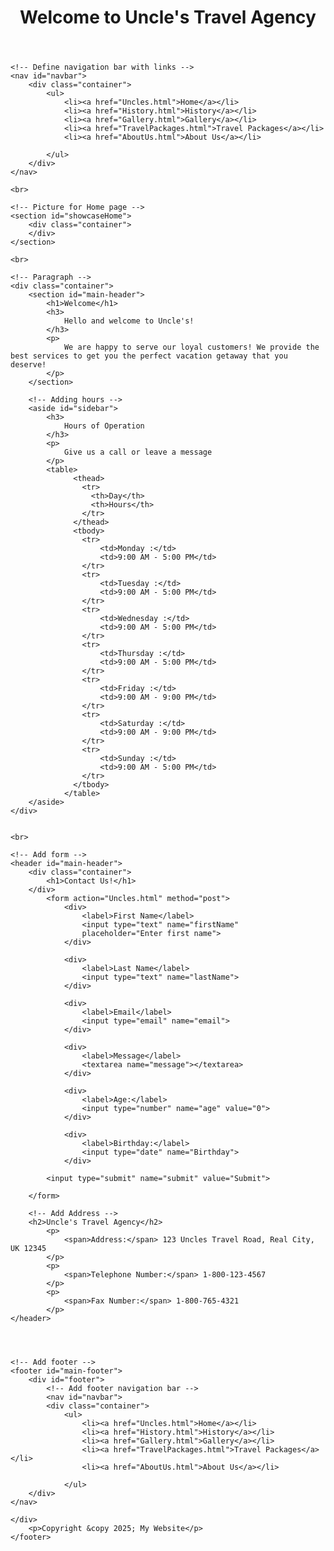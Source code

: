 <!DOCTYPE html>
<html>
<head>
	<title>Uncle's!</title>
	<link rel="stylesheet" type="text/css" href="css/style.css">
</head>
<body>
	<!-- Heading -->
	<header id="main-header">
		<div class="container">
			<h1>Welcome to Uncle's Travel Agency</h1>
		</div>
	</header>


	<!-- Define navigation bar with links -->
	<nav id="navbar">
		<div class="container">
			<ul>
				<li><a href="Uncles.html">Home</a></li>
				<li><a href="History.html">History</a></li>
				<li><a href="Gallery.html">Gallery</a></li>
				<li><a href="TravelPackages.html">Travel Packages</a></li>
				<li><a href="AboutUs.html">About Us</a></li>
				
			</ul>
		</div>
	</nav>

	<br>

	<!-- Picture for Home page -->
	<section id="showcaseHome">
		<div class="container">
		</div>
	</section>

	<br>

	<!-- Paragraph -->
	<div class="container">
		<section id="main-header">
			<h1>Welcome</h1>
			<h3>
				Hello and welcome to Uncle's! 
			</h3>
			<p>
				We are happy to serve our loyal customers! We provide the best services to get you the perfect vacation getaway that you deserve!
			</p>
		</section>

		<!-- Adding hours -->
		<aside id="sidebar">
			<h3>
				Hours of Operation
			</h3>
			<p>
				Give us a call or leave a message
			</p>
			<table>
				  <thead>
				  	<tr>
				      <th>Day</th>
				      <th>Hours</th>
				    </tr>
				  </thead>
				  <tbody>
				    <tr>
				      	<td>Monday :</td>
				    	<td>9:00 AM - 5:00 PM</td>
				    </tr>
				    <tr>
				     	<td>Tuesday :</td>
				    	<td>9:00 AM - 5:00 PM</td>
				    </tr>
				    <tr>
				    	<td>Wednesday :</td>
				    	<td>9:00 AM - 5:00 PM</td>
				    </tr>
				    <tr>
				    	<td>Thursday :</td>
				    	<td>9:00 AM - 5:00 PM</td>
				    </tr>
				    <tr>
				    	<td>Friday :</td>
				    	<td>9:00 AM - 9:00 PM</td>
				    </tr>
				    <tr>
				    	<td>Saturday :</td>
				    	<td>9:00 AM - 9:00 PM</td>
				    </tr>
				    <tr>
				    	<td>Sunday :</td>
				    	<td>9:00 AM - 5:00 PM</td>
				    </tr>
				  </tbody>
				</table>
		</aside>
	</div>


	<br>

	<!-- Add form -->
	<header id="main-header">
		<div class="container">
			<h1>Contact Us!</h1>
		</div>
			<form action="Uncles.html" method="post">
				<div>
					<label>First Name</label>
					<input type="text" name="firstName"
					placeholder="Enter first name">
				</div>

				<div>
					<label>Last Name</label>
					<input type="text" name="lastName">
				</div>

				<div>
					<label>Email</label>
					<input type="email" name="email">
				</div>

				<div>
					<label>Message</label>
					<textarea name="message"></textarea>
				</div>

				<div>
					<label>Age:</label>
					<input type="number" name="age" value="0">
				</div>

				<div>
					<label>Birthday:</label>
					<input type="date" name="Birthday">
				</div>

			<input type="submit" name="submit" value="Submit">

		</form>

		<!-- Add Address -->
		<h2>Uncle's Travel Agency</h2>
			<p>
				<span>Address:</span> 123 Uncles Travel Road, Real City, UK 12345
			</p>
			<p>
				<span>Telephone Number:</span> 1-800-123-4567
			</p>
			<p>
				<span>Fax Number:</span> 1-800-765-4321
			</p>
	</header>

	
	

	<!-- Add footer -->
	<footer id="main-footer">
		<div id="footer">
			<!-- Add footer navigation bar -->
			<nav id="navbar">
			<div class="container">
				<ul>
					<li><a href="Uncles.html">Home</a></li>
					<li><a href="History.html">History</a></li>
					<li><a href="Gallery.html">Gallery</a></li>
					<li><a href="TravelPackages.html">Travel Packages</a></li>
					<li><a href="AboutUs.html">About Us</a></li>

				</ul>
		</div>
	</nav>
		
	</div>
		<p>Copyright &copy 2025; My Website</p>
	</footer>

</body>
</html>
